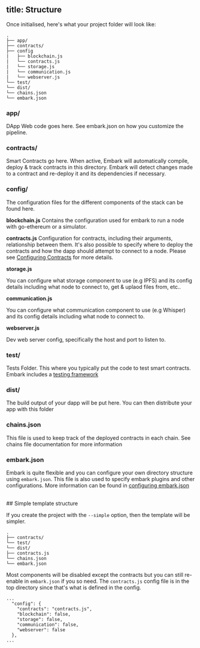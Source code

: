 title: Structure
---

Once initialised, here's what your project folder will look like:

``` plain
.
├── app/
├── contracts/
├── config
|   ├── blockchain.js
|   └── contracts.js
|   └── storage.js
|   └── communication.js
|   └── webserver.js
└── test/
└── dist/
└── chains.json
└── embark.json
```

### app/

DApp Web code goes here. See embark.json on how you customize the pipeline.

### contracts/

Smart Contracts go here. When active, Embark will automatically compile, deploy & track contracts in this directory. Embark will detect changes made to a contract and re-deploy it and its dependencies if necessary.

### config/

The configuration files for the different components of the stack can be found here.

**blockchain.js**
Contains the configuration used for embark to run a node with go-ethereum or a simulator.

**contracts.js**
Configuration for contracts, including their arguments, relationship between them. It's also possible to specify where to deploy the contracts and how the dapp should attempt to connect to a node.
Please see [Configuring Contracts](contracts.html) for more details.

**storage.js**

You can configure what storage component to use (e.g IPFS) and its config details including what node to connect to, get & uplaod files from, etc..

**communication.js**

You can configure what communication component to use (e.g Whisper) and its config details including what node to connect to.

**webserver.js**

Dev web server config, specifically the host and port to listen to.

### test/

Tests Folder. This where you typically put the code to test smart contracts. Embark includes a [testing framework](contracts_testing.html)

### dist/

The build output of your dapp will be put here. You can then distribute your app with this folder

### chains.json

This file is used to keep track of the deployed contracts in each chain. See chains file documentation for more information

### embark.json

Embark is quite flexible and you can configure your own directory structure using ``embark.json``. This file is also used to specify embark plugins and other configurations. More information can be found in [configuring embark.json](configuration.html)

<br>
## Simple template structure

If you create the project with the `--simple` option, then the template will be simpler.

``` plain
.
├── contracts/
└── test/
└── dist/
├── contracts.js
└── chains.json
└── embark.json
```

Most components will be disabled except the contracts but you can still re-enable in `embark.json` if you so need. The `contracts.js` config file is in the top directory since that's what is defined in the config.

<pre><code class="json">...
  "config": {
    "contracts": "contracts.js",
    "blockchain": false,
    "storage": false,
    "communication": false,
    "webserver": false
  },
...
</code></pre>

